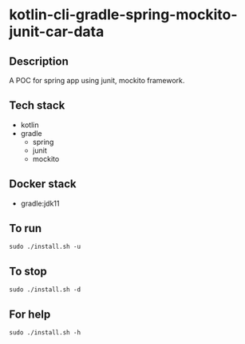 # kotlin-cli-gradle-spring-mockito-junit-car-data

## Description
A POC for spring app using junit,
mockito framework.

## Tech stack
- kotlin
- gradle
  - spring
  - junit
  - mockito

## Docker stack
- gradle:jdk11

## To run
`sudo ./install.sh -u`

## To stop
`sudo ./install.sh -d`

## For help
`sudo ./install.sh -h`
